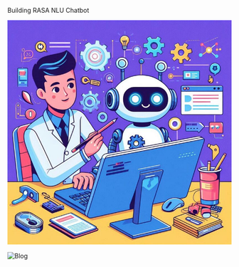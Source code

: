 Building RASA NLU Chatbot

![Building RASA NLU Chatbot](https://github.com/meenavyas/Misc/blob/master/Chatbot/chatbot.png)

![Blog](https://meenavyas.medium.com/building-a-simple-chatbot-63a058089cec)
